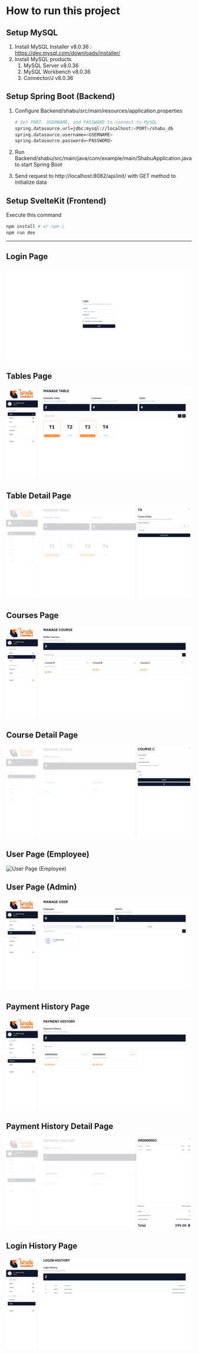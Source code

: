 # How to run this project

## Setup MySQL

1. Install MySQL Installer v8.0.36 : <https://dev.mysql.com/downloads/installer/>
2. Install MySQL products
   1. MySQL Server v8.0.36
   2. MySQL Workbench v8.0.36
   3. Connector/J v8.0.36

## Setup Spring Boot (Backend)

1. Configure Backend/shabu/src/main/resources/application.properties

    ```bash
    # Set PORT, USERNAME, and PASSWORD to connect to MySQL
    spring.datasource.url=jdbc:mysql://localhost:<PORT>/shabu_db
    spring.datasource.username=<USERNAME>
    spring.datasource.password=<PASSWORD>
    ```

2. Run Backend/shabu/src/main/java/com/example/main/ShabuApplication.java to start Spring Boot
3. Send request to http://localhost:8082/api/init/ with GET method to initialize data

## Setup SvelteKit (Frontend)

Execute this command

```bash
npm install # or npm i
npm run dev
```

---

## Login Page

![Login Page](./Images/login.png "Login Page")

## Tables Page

![Tables Page](./Images/tables.png "Tables Page")

## Table Detail Page

![Table Detail Page](./Images/table_info.png "Table Detail Page")

## Courses Page

![Courses Page](./Images/courses.png "Courses Page")

## Course Detail Page

![Course Detail Page](./Images/course_info.png "Course Detail Page")

## User Page (Employee)

![User Page (Employee)](./Images/user_employee.png "User Page (Employee)")

## User Page (Admin)

![User Page (Admin)](./Images/user_admin.png "User Page (Admin)")

## Payment History Page

![Payment History Page](./Images/payment_history.png "Payment History Page")

## Payment History Detail Page

![Payment History Detail Page](./Images/payment_info.png "Payment History Detail Page")

## Login History Page

![Login History Page](./Images/login_history.png "Login History Page")
